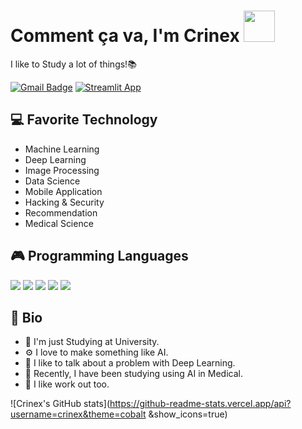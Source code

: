 # Comment ça va, I'm Crinex <img src='https://media.giphy.com/media/Cmr1OMJ2FN0B2/giphy.gif' width='50px'>

I like to Study a lot of things!📚

[![Gmail Badge](https://img.shields.io/badge/-crinexk@gmail.com-c14438?style=flat-square&logo=Gmail&logoColor=white&link=mailto:crinexk@gmail.com)](mailto:crinexk@gmail.com) [![Streamlit App](https://static.streamlit.io/badges/streamlit_badge_black_white.svg)](https://share.streamlit.io/crinex/skinet-streamlit/main/app.py)

## 💻 Favorite Technology 

- Machine Learning
- Deep Learning
- Image Processing
- Data Science
- Mobile Application
- Hacking & Security
- Recommendation
- Medical Science


## 🎮 Programming Languages
<img src='https://img.shields.io/badge/Python-3776AB?style=for-the-badge&logo=python&logoColor=white'/>  <img src='https://img.shields.io/badge/R-276DC3?style=for-the-badge&logo=r&logoColor=white'/>  <img src='https://img.shields.io/badge/Java-ED8B00?style=for-the-badge&logo=java&logoColor=white'/>  <img src='https://img.shields.io/badge/Flutter-02569B?style=for-the-badge&logo=flutter&logoColor=white'/>  <img src='https://img.shields.io/badge/Amazon_AWS-232F3E?style=for-the-badge&logo=amazon-aws&logoColor=white'/>


## 🧠 Bio

- 🏫 I'm just Studying at University.
- ⚙️ I love to make something like AI.
- 💬 I like to talk about a problem with Deep Learning.
- 💉 Recently, I have been studying using AI in Medical.
- 👟 I like work out too.

![Crinex's GitHub stats](https://github-readme-stats.vercel.app/api?username=crinex&theme=cobalt &show_icons=true)
